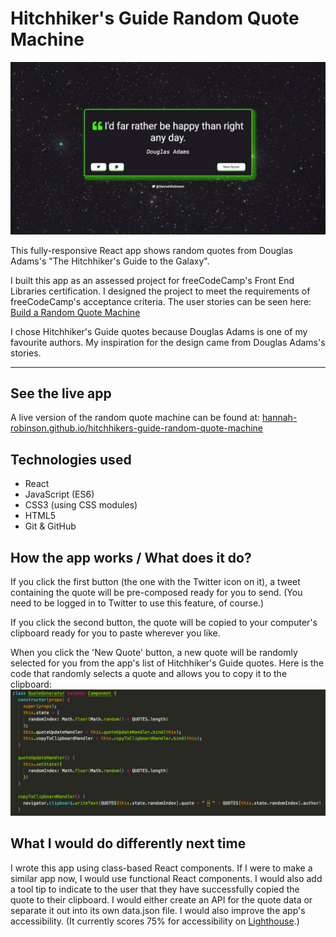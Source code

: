 # Hitchhiker's Guide Random Quote Machine

![Screenshot of app](https://github.com/hannah-robinson/hitchhikers-guide-random-quote-machine/blob/main/public/hgttu.jpg)

This fully-responsive React app shows random quotes from Douglas Adams's "The Hitchhiker's Guide to the Galaxy".

I built this app as an assessed project for freeCodeCamp's Front End Libraries certification. I designed the project to meet the requirements of freeCodeCamp's acceptance criteria. The user stories can be seen here: [Build a Random Quote Machine](https://www.freecodecamp.org/learn/front-end-libraries/front-end-libraries-projects/build-a-random-quote-machine)

I chose Hitchhiker's Guide quotes because Douglas Adams is one of my favourite authors. My inspiration for the design came from Douglas Adams's stories.

---

## See the live app

A live version of the random quote machine can be found at: [hannah-robinson.github.io/hitchhikers-guide-random-quote-machine](https://hannah-robinson.github.io/hitchhikers-guide-random-quote-machine/)

## Technologies used

- React
- JavaScript (ES6)
- CSS3 (using CSS modules)
- HTML5
- Git & GitHub

## How the app works / What does it do?

If you click the first button (the one with the Twitter icon on it), a tweet containing the quote will be pre-composed ready for you to send. (You need to be logged in to Twitter to use this feature, of course.)

If you click the second button, the quote will be copied to your computer's clipboard ready for you to paste wherever you like.

When you click the 'New Quote' button, a new quote will be randomly selected for you from the app's list of Hitchhiker's Guide quotes. Here is the code that randomly selects a quote and allows you to copy it to the clipboard:
![Screenshot of a key piece od code from the app](https://github.com/hannah-robinson/hitchhikers-guide-random-quote-machine/blob/main/src/assets/screenshot-code-hitchhikers-guide.png)

## What I would do differently next time

I wrote this app using class-based React components. If I were to make a similar app now, I would use functional React components. I would also add a tool tip to indicate to the user that they have successfully copied the quote to their clipboard. I would either create an API for the quote data or separate it out into its own data.json file. I would also improve the app's accessibility. (It currently scores 75% for accessibility on [Lighthouse](https://googlechrome.github.io/lighthouse/viewer/?psiurl=https%3A%2F%2Fhannah-robinson.github.io%2Fhitchhikers-guide-random-quote-machine%2F&strategy=mobile&category=performance&category=accessibility&category=best-practices&category=seo&category=pwa).)
